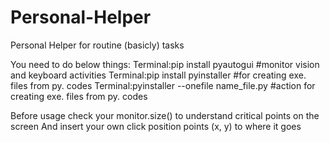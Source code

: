 # Personal-Helper
Personal Helper for routine (basicly) tasks

You need to do below things:
Terminal:pip install pyautogui                  #monitor vision and keyboard activities
Terminal:pip install pyinstaller                #for creating exe. files from py. codes
Terminal:pyinstaller --onefile name_file.py     #action for creating exe. files from py. codes

Before usage check your monitor.size() to understand critical points on the screen
And insert your own click position points (x, y) to where it goes
